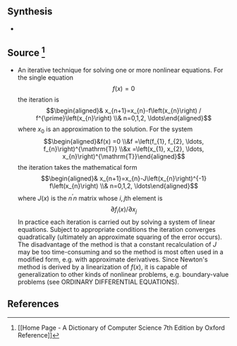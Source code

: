 ## Synthesis
- 
## Source [^1]
- An iterative technique for solving one or more nonlinear equations. For the single equation$$f(x)=0$$the iteration is$$\begin{aligned}& x_{n+1}=x_{n}-f\left(x_{n}\right) / f^{\prime}\left(x_{n}\right) \\& n=0,1,2, \ldots\end{aligned}$$where $x_{0}$ is an approximation to the solution. For the system$$\begin{aligned}&f(x) =0 \\&f  =\left(f_{1}, f_{2}, \ldots, f_{n}\right)^{\mathrm{T}} \\&x =\left(x_{1}, x_{2}, \ldots, x_{n}\right)^{\mathrm{T}}\end{aligned}$$the iteration takes the mathematical form$$\begin{aligned}& x_{n+1}=x_{n}-J\left(x_{n}\right)^{-1} f\left(x_{n}\right) \\& n=0,1,2, \ldots\end{aligned}$$where $J(x)$ is the $n^{\prime} n$ matrix whose $i, j$th element is$$\partial f_{i}(x) / \partial x_{j}$$In practice each iteration is carried out by solving a system of linear equations. Subject to appropriate conditions the iteration converges quadratically (ultimately an approximate squaring of the error occurs). The disadvantage of the method is that a constant recalculation of $J$ may be too time-consuming and so the method is most often used in a modified form, e.g. with approximate derivatives. Since Newton's method is derived by a linearization of $f(x)$, it is capable of generalization to other kinds of nonlinear problems, e.g. boundary-value problems (see ORDINARY DIFFERENTIAL EQUATIONS).
## References

[^1]: [[Home Page - A Dictionary of Computer Science 7th Edition by Oxford Reference]]